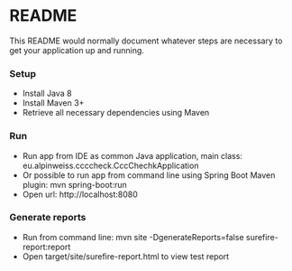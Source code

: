 # README #

This README would normally document whatever steps are necessary to get your application up and running.

### Setup ###

* Install Java 8
* Install Maven 3+
* Retrieve all necessary dependencies using Maven

### Run ###
* Run app from IDE as common Java application, main class: eu.alpinweiss.ccccheck.CccChechkApplication
* Or possible to run app from command line using Spring Boot Maven plugin: mvn spring-boot:run
* Open url: http://localhost:8080

### Generate reports ###
* Run from command line: mvn site -DgenerateReports=false surefire-report:report
* Open target/site/surefire-report.html to view test report
